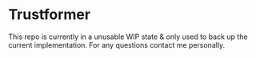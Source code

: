 # Trustformer

This repo is currently in a unusable WIP state & only used to back up the current implementation.
For any questions contact me personally.


